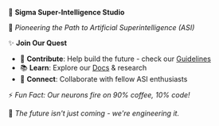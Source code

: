 🚀 **Sigma Super-Intelligence Studio**  

🌌 *Pioneering the Path to Artificial Superintelligence (ASI)*  

✨ **Join Our Quest**  
- 🌱 **Contribute**: Help build the future - check our [Guidelines]()  
- 📚 **Learn**: Explore our [Docs]() & research  
- 🤝 **Connect**: Collaborate with fellow ASI enthusiasts  

⚡ *Fun Fact: Our neurons fire on 90% coffee, 10% code!*  

🔮 *The future isn't just coming - we're engineering it.*  
